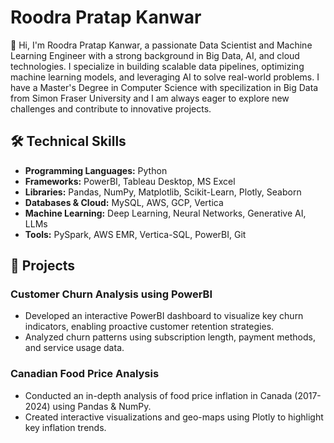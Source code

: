# Roodra Pratap Kanwar

👋 Hi, I'm Roodra Pratap Kanwar, a passionate Data Scientist and Machine Learning Engineer with a strong background in Big Data, AI, and cloud technologies. I specialize in building scalable data pipelines, optimizing machine learning models, and leveraging AI to solve real-world problems. I have a Master's Degree in Computer Science with specilization in Big Data from Simon Fraser University and I am always eager to explore new challenges and contribute to innovative projects.

## 🛠️ Technical Skills

- **Programming Languages:** Python
- **Frameworks:** PowerBI, Tableau Desktop, MS Excel
- **Libraries:** Pandas, NumPy, Matplotlib, Scikit-Learn, Plotly, Seaborn
- **Databases & Cloud:** MySQL, AWS, GCP, Vertica
- **Machine Learning:** Deep Learning, Neural Networks, Generative AI, LLMs
- **Tools:** PySpark, AWS EMR, Vertica-SQL, PowerBI, Git

## 🚀 Projects

### **Customer Churn Analysis using PowerBI**  
- Developed an interactive PowerBI dashboard to visualize key churn indicators, enabling proactive customer retention strategies.  
- Analyzed churn patterns using subscription length, payment methods, and service usage data.

### **Canadian Food Price Analysis**  
- Conducted an in-depth analysis of food price inflation in Canada (2017-2024) using Pandas & NumPy.  
- Created interactive visualizations and geo-maps using Plotly to highlight key inflation trends.
